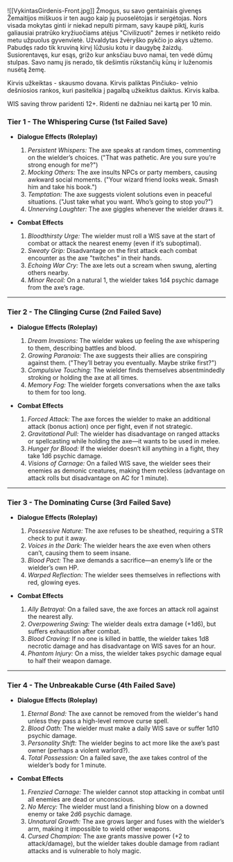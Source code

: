 ![[VykintasGirdenis-Front.jpg]]
Žmogus, su savo gentainiais givenęs Žemaitijos miškuos ir ten augo kaip jų puoselėtojas ir sergėtojas. Nors visada mokytas ginti ir niekad nepulti pirmam, savy kaupė piktį, kuris galiausiai pratrūko kryžiuočiams atėjus "Civilizuoti" žemes ir netikėto reido metu užpuolus gyvenvietė. Užvaldytas žvėryško pykčio jo akys užtemo. Pabudęs rado tik kruviną kirvį lūžusiu kotu ir daugybę žaizdų. Susiorentavęs, kur esąs, grižo kur anksčiau buvo namai, ten vedė dūmų stulpas. Savo namų jis nerado, tik dešimtis rūkstančių kūnų ir luženomis nusėtą žemę.

Kirvis užkeiktas - skausmo dovana. Kirvis paliktas Pinčiuko- velnio dešniosios rankos, kuri pasitelkia į pagalbą užkeiktus daiktus. Kirvis kalba.

WIS saving throw paridenti 12+.
Ridenti ne dažniau nei kartą per 10 min.

### **Tier 1 - The Whispering Curse (1st Failed Save)**

- **Dialogue Effects (Roleplay)**
    
    1. _Persistent Whispers:_ The axe speaks at random times, commenting on the wielder’s choices. ("That was pathetic. Are you sure you’re strong enough for me?")
    2. _Mocking Others:_ The axe insults NPCs or party members, causing awkward social moments. ("Your wizard friend looks weak. Smash him and take his book.")
    3. _Temptation:_ The axe suggests violent solutions even in peaceful situations. ("Just take what you want. Who’s going to stop you?")
    4. _Unnerving Laughter:_ The axe giggles whenever the wielder draws it.
- **Combat Effects**
    
    1. _Bloodthirsty Urge:_ The wielder must roll a WIS save at the start of combat or attack the nearest enemy (even if it’s suboptimal).
    2. _Sweaty Grip:_ Disadvantage on the first attack each combat encounter as the axe "twitches" in their hands.
    3. _Echoing War Cry:_ The axe lets out a scream when swung, alerting others nearby.
    4. _Minor Recoil:_ On a natural 1, the wielder takes 1d4 psychic damage from the axe’s rage.

---

### **Tier 2 - The Clinging Curse (2nd Failed Save)**

- **Dialogue Effects (Roleplay)**
    
    1. _Dream Invasions:_ The wielder wakes up feeling the axe whispering to them, describing battles and blood.
    2. _Growing Paranoia:_ The axe suggests their allies are conspiring against them. ("They’ll betray you eventually. Maybe strike first?")
    3. _Compulsive Touching:_ The wielder finds themselves absentmindedly stroking or holding the axe at all times.
    4. _Memory Fog:_ The wielder forgets conversations when the axe talks to them for too long.
- **Combat Effects**
    
    1. _Forced Attack:_ The axe forces the wielder to make an additional attack (bonus action) once per fight, even if not strategic.
    2. _Gravitational Pull:_ The wielder has disadvantage on ranged attacks or spellcasting while holding the axe—it wants to be used in melee.
    3. _Hunger for Blood:_ If the wielder doesn’t kill anything in a fight, they take 1d6 psychic damage.
    4. _Visions of Carnage:_ On a failed WIS save, the wielder sees their enemies as demonic creatures, making them reckless (advantage on attack rolls but disadvantage on AC for 1 minute).

---

### **Tier 3 - The Dominating Curse (3rd Failed Save)**

- **Dialogue Effects (Roleplay)**
    
    1. _Possessive Nature:_ The axe refuses to be sheathed, requiring a STR check to put it away.
    2. _Voices in the Dark:_ The wielder hears the axe even when others can’t, causing them to seem insane.
    3. _Blood Pact:_ The axe demands a sacrifice—an enemy’s life or the wielder’s own HP.
    4. _Warped Reflection:_ The wielder sees themselves in reflections with red, glowing eyes.
- **Combat Effects**
    
    1. _Ally Betrayal:_ On a failed save, the axe forces an attack roll against the nearest ally.
    2. _Overpowering Swing:_ The wielder deals extra damage (+1d6), but suffers exhaustion after combat.
    3. _Blood Craving:_ If no one is killed in battle, the wielder takes 1d8 necrotic damage and has disadvantage on WIS saves for an hour.
    4. _Phantom Injury:_ On a miss, the wielder takes psychic damage equal to half their weapon damage.

---

### **Tier 4 - The Unbreakable Curse (4th Failed Save)**

- **Dialogue Effects (Roleplay)**
    
    1. _Eternal Bond:_ The axe cannot be removed from the wielder's hand unless they pass a high-level remove curse spell.
    2. _Blood Oath:_ The wielder must make a daily WIS save or suffer 1d10 psychic damage.
    3. _Personality Shift:_ The wielder begins to act more like the axe’s past owner (perhaps a violent warlord?).
    4. _Total Possession:_ On a failed save, the axe takes control of the wielder’s body for 1 minute.
- **Combat Effects**
    
    1. _Frenzied Carnage:_ The wielder cannot stop attacking in combat until all enemies are dead or unconscious.
    2. _No Mercy:_ The wielder must land a finishing blow on a downed enemy or take 2d6 psychic damage.
    3. _Unnatural Growth:_ The axe grows larger and fuses with the wielder’s arm, making it impossible to wield other weapons.
    4. _Cursed Champion:_ The axe grants massive power (+2 to attack/damage), but the wielder takes double damage from radiant attacks and is vulnerable to holy magic.


